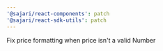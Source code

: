 ```yaml
---
'@sajari/react-components': patch
'@sajari/react-sdk-utils': patch
---
```


Fix price formatting when price isn't a valid Number
